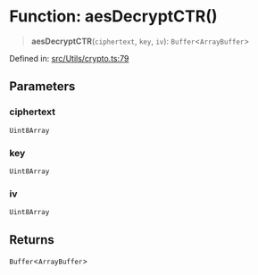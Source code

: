 # Function: aesDecryptCTR()

> **aesDecryptCTR**(`ciphertext`, `key`, `iv`): `Buffer`\<`ArrayBuffer`\>

Defined in: [src/Utils/crypto.ts:79](https://github.com/Fokusdotid/bail/blob/8a30cf93a8ac726f06d1ad6578695812a8253e53/src/Utils/crypto.ts#L79)

## Parameters

### ciphertext

`Uint8Array`

### key

`Uint8Array`

### iv

`Uint8Array`

## Returns

`Buffer`\<`ArrayBuffer`\>
